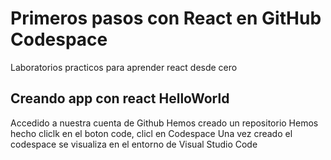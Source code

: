 # Primeros pasos con React en GitHub Codespace
Laboratorios practicos para aprender react desde  cero

## Creando app con react HelloWorld 
Accedido a nuestra cuenta de Github
Hemos creado un repositorio 
Hemos hecho cliclk en el boton code, clicl en Codespace
Una vez creado el codespace se visualiza en el entorno de Visual Studio Code
